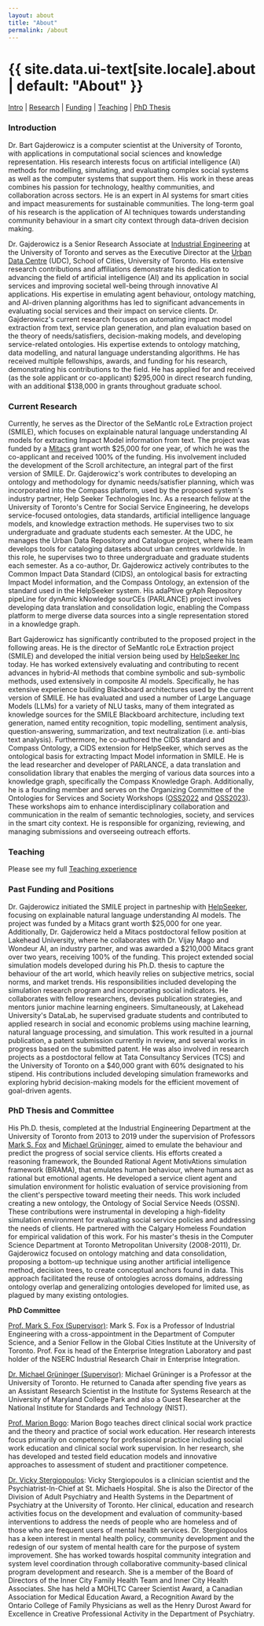 ```yaml
---
layout: about
title: "About"
permalink: /about
---
```

# {{ site.data.ui-text[site.locale].about | default: "About" }}
[Intro](#introduction) | [Research](#current-research) | [Funding](#past-funding-and-positions) | [Teaching](#teaching) | [PhD Thesis](#phd-thesis-and-committee)

### Introduction
Dr. Bart Gajderowicz is a computer scientist at the University of Toronto, with applications in computational social sciences and knowledge representation. His research interests focus on artificial intelligence (AI) methods for modelling, simulating, and evaluating complex social systems as well as the computer systems that support them. His work in these areas combines his passion for technology, healthy communities, and collaboration across sectors. He is an expert in AI systems for smart cities and impact measurements for sustainable communities.  The long-term goal of his research is the application of AI techniques towards understanding community behaviour in a smart city context through data-driven decision making.

Dr. Gajderowicz is a Senior Research Associate at [Industrial Engineering](https://mie.utoronto.ca) at the University of Toronto and serves as the Executive Director at the [Urban Data Centre](https://urbandatacentre.ca) (UDC), School of Cities, University of Toronto. His extensive research contributions and affiliations demonstrate his dedication to advancing the field of artificial intelligence (AI) and its application in social services and improving societal well-being through innovative AI applications. His expertise in emulating agent behaviour, ontology matching, and AI-driven planning algorithms has led to significant advancements in evaluating social services and their impact on service clients. Dr. Gajderowicz's current research focuses on automating impact model extraction from text, service plan generation, and plan evaluation based on the theory of needs/satisfiers, decision-making models, and developing service-related ontologies. His expertise extends to ontology matching, data modelling, and natural language understanding algorithms. He has received multiple fellowships, awards, and funding for his research, demonstrating his contributions to the field. He has applied for and received (as the sole applicant or co-applicant) $295,000 in direct research funding, with an additional $138,000 in grants throughout graduate school.


### Current Research
Currently, he serves as the Director of the SeMantIc roLe Extraction project (SMILE), which focuses on explainable natural language understanding AI models for extracting Impact Model information from text. The project was funded by a [Mitacs](https://mitacs.ca) grant worth $25,000 for one year, of which he was the co-applicant and received 100% of the funding. His involvement included the development of the Scroll architecture, an integral part of the first version of SMILE. Dr. Gajderowicz's work contributes to developing an ontology and methodology for dynamic needs/satisfier planning, which was incorporated into the Compass platform, used by the proposed system's industry partner, Help Seeker Technologies Inc. As a research fellow at the University of Toronto's Centre for Social Service Engineering, he develops service-focused ontologies, data standards, artificial intelligence language models, and knowledge extraction methods. He supervises two to six undergraduate and graduate students each semester. At the UDC, he manages the Urban Data Repository and Catalogue project, where his team develops tools for cataloging datasets about urban centres worldwide. In this role, he supervises two to three undergraduate and graduate students each semester. As a co-author, Dr. Gajderowicz actively contributes to the Common Impact Data Standard (CIDS), an ontological basis for extracting Impact Model information, and the Compass Ontology, an extension of the standard used in the HelpSeeker system. His adaPtive grAph Repository pipeLine for dynAmic kNowledge sourCEs (PARLANCE) project involves developing data translation and consolidation logic, enabling the Compass platform to merge diverse data sources into a single representation stored in a knowledge graph.

Bart Gajderowicz has significantly contributed to the proposed project in the following areas. He is the director of SeMantIc roLe Extraction project (SMILE) and developed the initial version being used by [HelpSeeker Inc](https://helpseeker.org) today. He has worked extensively evaluating and contributing to recent advances in hybrid-AI methods that combine symbolic and sub-symbolic methods, used extensively in composite AI models. Specifically, he has extensive experience building Blackboard architectures used by the current version of SMILE. He has evaluated and used a number of Large Language Models (LLMs) for a variety of NLU tasks, many of them integrated as knowledge sources for the SMILE Blackboard architecture, including text generation, named entity recognition, topic modelling, sentiment analysis, question-answering, summarization, and text neutralization (i.e. anti-bias text analysis). Furthermore, he co-authored the CIDS standard and Compass Ontology, a CIDS extension for HelpSeeker, which serves as the ontological basis for extracting Impact Model information in SMILE. He is the lead researcher and developer of PARLANCE, a data translation and consolidation library that enables the merging of various data sources into a knowledge graph, specifically the Compass Knowledge Graph. Additionally, he is a founding member and serves on the Organizing Committee of the Ontologies for Services and Society Workshops ([OSS2022](https://csse.utoronto.ca/oss2022) and [OSS2023](https://csse.utoronto.ca/oss2023)). These workshops aim to enhance interdisciplinary collaboration and communication in the realm of semantic technologies, society, and services in the smart city context. He is responsible for organizing, reviewing, and managing submissions and overseeing outreach efforts.

### Teaching

Please see my full [Teaching experience](/about/teaching)


### Past Funding and Positions
Dr. Gajderowicz initiated the SMILE project in partneship with [HelpSeeker](https://helpseeker.org), focusing on explainable natural language understanding AI models. The project was funded by a Mitacs grant worth $25,000 for one year. Additionally, Dr. Gajderowicz held a Mitacs postdoctoral fellow position at Lakehead University, where he collaborates with Dr. Vijay Mago and Wondeur AI, an industry partner, and was awarded a $210,000 Mitacs grant over two years, receiving 100% of the funding. This project extended social simulation models developed during his Ph.D. thesis to capture the behaviour of the art world, which heavily relies on subjective metrics, social norms, and market trends. His responsibilities included developing the simulation research program and incorporating social indicators. He collaborates with fellow researchers, devises publication strategies, and mentors junior machine learning engineers. Simultaneously, at Lakehead University's DataLab, he supervised graduate students and contributed to applied research in social and economic problems using machine learning, natural language processing, and simulation. This work resulted in a journal publication, a patent submission currently in review, and several works in progress based on the submitted patent. He was also involved in research projects as a postdoctoral fellow at Tata Consultancy Services (TCS) and the University of Toronto on a $40,000 grant with 60% designated to his stipend. His contributions included developing simulation frameworks and exploring hybrid decision-making models for the efficient movement of goal-driven agents.

### PhD Thesis and Committee
His Ph.D. thesis, completed at the Industrial Engineering Department at the University of Toronto from 2013 to 2019 under the supervision of Professors [Mark S. Fox](http://www.eil.utoronto.ca/members/msf/) and [Michael Grüninger](https://www.mie.utoronto.ca/faculty_staff/gruninger/), aimed to emulate the behaviour and predict the progress of social service clients. His efforts created a reasoning framework, the Bounded Rational Agent MotivAtions simulation framework (BRAMA), that emulates human behaviour, where humans act as rational but emotional agents. He developed a service client agent and simulation environment for holistic evaluation of service provisioning from the client's perspective toward meeting their needs. This work included creating a new ontology, the Ontology of Social Service Needs (OSSN). These contributions were instrumental in developing a high-fidelity simulation environment for evaluating social service policies and addressing the needs of clients. He partnered with the Calgary Homeless Foundation for empirical validation of this work. For his master's thesis in the Computer Science Department at Toronto Metropolitan University (2008-2011), Dr. Gajderowicz focused on ontology matching and data consolidation, proposing a bottom-up technique using another artificial intelligence method, decision trees, to create conceptual anchors found in data. This approach facilitated the reuse of ontologies across domains, addressing ontology overlap and generalizing ontologies developed for limited use, as plagued by many existing ontologies.

**PhD Committee**

[Prof. Mark S. Fox (Supervisor)](http://www.eil.utoronto.ca/members/msf/): Mark S. Fox is a Professor of Industrial Engineering with a cross-appointment in the Department of Computer Science, and a Senior Fellow in the Global Cities Institute at the University of Toronto. Prof. Fox is head of the Enterprise Integration Laboratory and past holder of the NSERC Industrial Research Chair in Enterprise Integration.

[Dr. Michael Grüninger (Supervisor)](http://stl.mie.utoronto.ca/gruninger.html): Michael Grüninger is a Professor at the University of Toronto. He returned to Canada after spending five years as an Assistant Research Scientist in the Institute for Systems Research at the University of Maryland College Park and also a Guest Researcher at the National Institute for Standards and Technology (NIST).

[Prof. Marion Bogo](http://socialwork.utoronto.ca/profiles/marion-bogo/): Marion Bogo teaches direct clinical social work practice and the theory and practice of social work education. Her research interests focus primarily on competency for professional practice including social work education and clinical social work supervision. In her research, she has developed and tested field education models and innovative approaches to assessment of student and practitioner competence.

[Dr. Vicky Stergiopoulos](http://www.psychiatry.utoronto.ca/people/dr-vicky-stergiopoulos/): Vicky Stergiopoulos is a clinician scientist and the Psychiatrist-In-Chief at St. Michaels Hospital. She is also the Director of the Division of Adult Psychiatry and Health Systems in the Department of Psychiatry at the University of Toronto. Her clinical, education and research activities focus on the development and evaluation of community-based interventions to address the needs of people who are homeless and of those who are frequent users of mental health services. Dr. Stergiopoulos has a keen interest in mental health policy, community development and the redesign of our system of mental health care for the purpose of system improvement. She has worked towards hospital community integration and system level coordination through collaborative community-based clinical program development and research. She is a member of the Board of Directors of the Inner City Family Health Team and Inner City Health Associates. She has held a MOHLTC Career Scientist Award, a Canadian Association for Medical Education Award, a Recognition Award by the Ontario College of Family Physicians as well as the Henry Durost Award for Excellence in Creative Professional Activity in the Department of Psychiatry.
